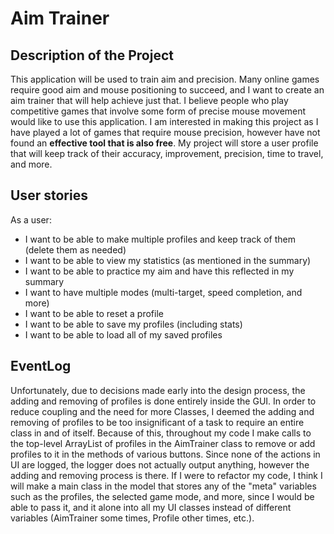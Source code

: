 # Aim Trainer

## Description of the Project
This application will be used to train aim and precision. Many online games require good aim and mouse positioning to succeed, and I want to create an aim trainer that will help achieve just that. I believe people who play competitive games that involve some form of precise mouse movement would like to use this application. I am interested in making this project as I have played a lot of games that require mouse precision, however have not found an **effective tool that is also free**. My project will store a user profile that will keep track of their accuracy, improvement, precision, time to travel, and more.


## User stories
As a user:
- I want to be able to make multiple profiles and keep track of them (delete them as needed)
- I want to be able to view my statistics (as mentioned in the summary)
- I want to be able to practice my aim and have this reflected in my summary
- I want to have multiple modes (multi-target, speed completion, and more)
- I want to be able to reset a profile
- I want to be able to save my profiles (including stats)
- I want to be able to load all of my saved profiles

## EventLog
Unfortunately, due to decisions made early into the design process, the adding and removing of profiles is done entirely inside the GUI.
In order to reduce coupling and the need for more Classes, I deemed the adding and removing of profiles to be too insignificant of a task to require an entire class in and of itself.
Because of this, throughout my code I make calls to the top-level ArrayList of profiles in the AimTrainer class to remove or add profiles to it in the methods of various buttons.
Since none of the actions in UI are logged, the logger does not actually output anything, however the adding and removing process is there.
If I were to refactor my code, I think I will make a main class in the model that stores any of the "meta" variables such as the profiles, the selected game mode, and more, since I would be able to pass it, and it alone into all my UI classes instead of different variables (AimTrainer some times, Profile other times, etc.).
